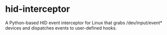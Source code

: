 # hid-interceptor
A Python-based HID event interceptor for Linux that grabs /dev/input/event* devices and dispatches events to user-defined hooks.
